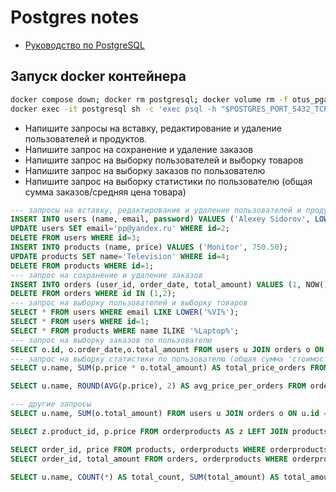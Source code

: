 # Postgres notes

- [Руководство по PostgreSQL](https://metanit.com/sql/postgresql/)

## Запуск docker контейнера

```bash
docker compose down; docker rm postgresql; docker volume rm -f otus_pgadmin_data otus_postgresql_data otus_postgresql_log; docker compose up postgresql
docker exec -it postgresql sh -c 'exec psql -h "$POSTGRES_PORT_5432_TCP_ADDR" -p "$POSTGRES_PORT_5432_TCP_PORT" -U postgres'
```

- Напишите запросы на вставку, редактирование и удаление пользователей и продуктов.
- Напишите запрос на сохранение и удаление заказов
- Напишите запрос на выборку пользователей и выборку товаров
- Напишите запрос на выборку заказов по пользователю
- Напишите запрос на выборку статистики по пользователю (общая сумма заказов/средняя цена товара)

```sql
--- запросы на вставку, редактирование и удаление пользователей и продуктов
INSERT INTO users (name, email, password) VALUES ('Alexey Sidorov', LOWER('AS@gmail.com'), '42145623');
UPDATE users SET email='pp@yandex.ru' WHERE id=2;
DELETE FROM users WHERE id=3;
INSERT INTO products (name, price) VALUES ('Monitor', 750.50);
UPDATE products SET name='Television' WHERE id=4;
DELETE FROM products WHERE id=1;
--- запрос на сохранение и удаление заказов
INSERT INTO orders (user_id, order_date, total_amount) VALUES (1, NOW(), 99);
DELETE FROM orders WHERE id IN (1,2);
--- запрос на выборку пользователей и выборку товаров
SELECT * FROM users WHERE email LIKE LOWER('%VI%');
SELECT * FROM users WHERE id=1;
SELECT * FROM products WHERE name ILIKE '%Laptop%';
--- запрос на выборку заказов по пользователю
SELECT o.id, o.order_date,o.total_amount FROM users u JOIN orders o ON u.id = o.user_id WHERE u.id=1;
--- запрос на выборку статистики по пользователю (общая сумма 'стоимость?' заказов/средняя цена товара)
SELECT u.name, SUM(p.price * o.total_amount) AS total_price_orders FROM orderproducts op LEFT JOIN products p ON op.product_id=p.id RIGHT JOIN orders o ON op.order_id=o.id, users u WHERE o.user_id = u.id AND u.id = 1 GROUP BY u.name;

SELECT u.name, ROUND(AVG(p.price), 2) AS avg_price_per_orders FROM orderproducts op LEFT JOIN products p ON op.product_id=p.id RIGHT JOIN orders o ON op.order_id=o.id, users u WHERE o.user_id = u.id AND u.id = 1 GROUP BY u.name;

--- другие запросы
SELECT u.name, SUM(o.total_amount) FROM users u JOIN orders o ON u.id = o.user_id WHERE u.id=1 GROUP BY u.name;

SELECT z.product_id, p.price FROM orderproducts AS z LEFT JOIN products AS p ON z.product_id = p.id GROUP BY z.product_id, p.price;

SELECT order_id, price FROM products, orderproducts WHERE orderproducts.product_id=products.id;
SELECT order_id, total_amount FROM orders, orderproducts WHERE orderproducts.order_id=orders.id;

SELECT u.name, COUNT(*) AS total_count, SUM(total_amount) AS total_amount FROM orders o INNER JOIN users u ON u.id = o.user_id GROUP BY user_id, u.name;
```
